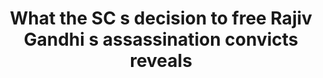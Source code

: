 ---
direct_url: https://indianexpress.com/article/opinion/editorials/what-the-sc-decision-to-free-rajiv-gandhis-assassination-convicts-reveals-8266519/
layout: post
title: What the SC s decision to free Rajiv Gandhi s assassination convicts reveals
tags: []
---